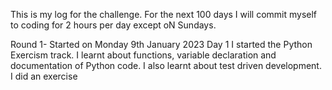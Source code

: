 This is my log for the challenge. For the next 100 days I will commit myself to coding for 2 hours per day except oN Sundays.

Round 1- Started on Monday 9th January 2023
Day 1 
I started the Python Exercism track. I learnt about functions, variable declaration and documentation of Python code. I also learnt about test driven development. I did an exercise
